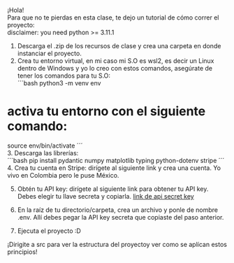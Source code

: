 ¡Hola!  
Para que no te pierdas en esta clase, te dejo un tutorial de cómo correr el proyecto:  
disclaimer: you need python >= 3.11.1  
1. Descarga el .zip de los recursos de clase y crea una carpeta en donde instanciar el proyecto.  
2. Crea tu entorno virtual, en mi caso mi S.O es wsl2, es decir un Linux dentro de Windows y yo lo creo con estos comandos, asegúrate de tener los comandos para tu S.O:  
´´´bash
python3 -m venv env
# activa tu entorno con el siguiente comando:
source env/bin/activate
´´´  
3. Descarga las librerías:  
´´´bash
pip install pydantic numpy matplotlib typing python-dotenv stripe
´´´
4. Crea tu cuenta en Stripe: dirígete al siguiente link y crea una cuenta. Yo vivo en Colombia pero le puse México.  

5. Obtén tu API key: dirígete al siguiente link para obtener tu API key. Debes elegir tu llave secreta y copiarla. [link de api secret key](https://dashboard.stripe.com/test/apikeys)   

6. En la raíz de tu directorio/carpeta, crea un archivo y ponle de nombre .env. Allí debes pegar la API key secreta que copiaste del paso anterior.  

7. Ejecuta el proyecto :D  

¡Dirigite a src para ver la estructura del proyectoy ver como se aplícan estos principios!  
